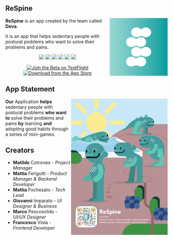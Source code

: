 ## ReSpine

<meta name="apple-itunes-app" content="app-id=1625109363, app-clip-bundle-id=com.deva.Posturaptor.Clip, app-clip-display=card">

<img align="right" width="180" height="180" src="assets/AppIcon.png">

**ReSpine** is an app created by the team called **Deva**.

It is an app that helps sedentary people with postural problems who want to solve their problems and pains.

<p align="center">

<img src="https://img.shields.io/badge/iOS-000000?style=for-the-badge&logo=ios&logoColor=white" />

<img src="https://img.shields.io/badge/swift-F54A2A?style=for-the-badge&logo=swift&logoColor=white" />

<img src="https://img.shields.io/badge/swiftui-0348A5?style=for-the-badge&logo=swift&logoColor=white" />

<img src="https://img.shields.io/badge/Figma-000000?style=for-the-badge&logo=figma&logoColor=white" />

<img src="https://img.shields.io/badge/Xcode-007ACC?style=for-the-badge&logo=Xcode&logoColor=white" />

<img src="https://img.shields.io/badge/github-%23121011.svg?style=for-the-badge&logo=github&logoColor=white" />

</p>

<p align="center">
<a href='https://testflight.apple.com/join/96hcm9oB'><img height='50' alt='Join the Beta on TestFlight' src='https://anotherlens.app/testflight-badge.png'/></a>
<a href='https://apple.co/3twV9Lp'><img height='50' alt='Download from the App Store' src='https://developer.apple.com/assets/elements/badges/download-on-the-app-store.svg'/></a>
</p>
  
  

## App Statement

<img align="right" width="300" height="424" src="assets/Poster.png">

**Our** Application **helps** sedentary people with postural problems **who want to** solve their problems and pains **by** learning **and** adopting good habits through a series of mini-games.

  
## Creators

* **Matilde** Cotroneo - *Project Manager*
* **Mattia** Ferigutti - *Product Manager & Backend Developer*
* **Mattia** Fochesato - *Tech Lead*
* **Giovanni** Imparato - *UI Designer & Business*
* **Marco** Pescosolido - *UI/UX Designer*
* **Francesco** Viola - *Frontend Developer*
